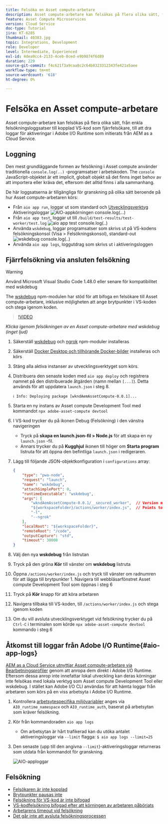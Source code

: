```yaml
---
title: Felsöka en Asset compute-arbetare
description: Asset compute-arbetare kan felsökas på flera olika sätt, från enkla felsökningsloggsatser till kopplad VS-kod som fjärrfelsökare, till att dra loggar för aktiveringar i Adobe I/O Runtime som initierats från AEM as a Cloud Service.
feature: Asset Compute Microservices
version: Cloud Service
doc-type: Tutorial
jira: KT-6285
thumbnail: 40383.jpg
topic: Integrations, Development
role: Developer
level: Intermediate, Experienced
exl-id: 4dea9cc4-2133-4ceb-8ced-e9b9874f6d89
duration: 229
source-git-commit: f4c621f3a9caa8c2c64b8323312343fe421a5aee
workflow-type: tm+mt
source-wordcount: '618'
ht-degree: 0%

---
```


# Felsöka en Asset compute-arbetare

Asset compute-arbetare kan felsökas på flera olika sätt, från enkla felsökningsloggsatser till kopplad VS-kod som fjärrfelsökare, till att dra loggar för aktiveringar i Adobe I/O Runtime som initierats från AEM as a Cloud Service.

## Loggning

Den mest grundläggande formen av felsökning i Asset compute använder traditionella `console.log(..)` -programsatser i arbetskoden. The `console` JavaScript-objektet är ett implicit, globalt objekt så det finns inget behov av att importera eller kräva det, eftersom det alltid finns i alla sammanhang.

De här loggsatserna är tillgängliga för granskning på olika sätt beroende på hur Asset compute-arbetaren körs:

+ Från `aio app run`, loggar ut som standard och [Utvecklingsverktyg](../develop/development-tool.md) Aktiveringsloggar
  ![AIO-appkörningen console.log(...)](./assets/debug/console-log__aio-app-run.png)
+ Från `aio app test`, loggar ut till `/build/test-results/test-worker/test.log`
  ![aio app test console.log(..)](./assets/debug/console-log__aio-app-test.png)
+ Använda `wskdebug`, loggar programsatser som skrivs ut på VS-kodens felsökningskonsol (Visa > Felsökningskonsol), standard-out
  ![wskdebug console.log(..)](./assets/debug/console-log__wskdebug.png)
+ Använda `aio app logs`, loggutdrag som skrivs ut i aktiveringsloggen

## Fjärrfelsökning via ansluten felsökning

>[!WARNING]
>
>Använd Microsoft Visual Studio Code 1.48.0 eller senare för kompatibilitet med wskdebug

The [wskdebug](https://www.npmjs.com/package/@openwhisk/wskdebug) npm-modulen har stöd för att bifoga en felsökare till Asset compute-arbetare, inklusive möjligheten att ange brytpunkter i VS-koden och stega igenom koden.

>[!VIDEO](https://video.tv.adobe.com/v/40383?quality=12&learn=on)

_Klicka igenom felsökningen av en Asset compute-arbetare med wskdebug (inget ljud)_

1. Säkerställ [wskdebug](../set-up/development-environment.md#wskdebug) och [ngrok](../set-up/development-environment.md#ngork) npm-moduler installeras
1. Säkerställ [Docker Desktop och tillhörande Docker-bilder](../set-up/development-environment.md#docker) installeras och körs
1. Stäng alla aktiva instanser av utvecklingsverktyget som körs.
1. Distribuera den senaste koden med `aio app deploy`  och registrera namnet på den distribuerade åtgärden (namn mellan `[...]`). Detta används för att uppdatera `launch.json` i steg 8.

   ```
   ℹ Info: Deploying package [wkndAemAssetCompute-0.0.1]...
   ```


1. Starta en ny instans av Asset compute Development Tool med kommandot `npx adobe-asset-compute devtool`
1. I VS-kod trycker du på ikonen Debug (Felsökning) i den vänstra navigeringen
   + Tryck på __skapa en launch.json-fil > Node.js__ för att skapa en ny `launch.json` -fil.
   + Annars trycker du på __Kugghjul__ ikonen till höger om __Starta program__ listruta för att öppna den befintliga `launch.json` i redigeraren.
1. Lägg till följande JSON-objektkonfiguration i `configurations` array:

   ```json
   {
       "type": "pwa-node",
       "request": "launch",
       "name": "wskdebug",
       "attachSimplePort": 0,
       "runtimeExecutable": "wskdebug",
       "args": [
           "wkndAemAssetCompute-0.0.1/__secured_worker",  // Version must match your Asset Compute worker's version
           "${workspaceFolder}/actions/worker/index.js",  // Points to your worker
           "-l",
           "--ngrok"
       ],
       "localRoot": "${workspaceFolder}",
       "remoteRoot": "/code",
       "outputCapture": "std",
       "timeout": 30000
   }
   ```

1. Välj den nya __wskdebug__ från listrutan
1. Tryck på den gröna __Kör__ till vänster om __wskdebug__ listruta
1. Öppna `/actions/worker/index.js` och tryck till vänster om radnumren för att lägga till brytpunkter 1. Navigera till webbläsarfönstret Asset compute Development Tool som öppnas i steg 6
1. Tryck på __Kör__ knapp för att köra arbetaren
1. Navigera tillbaka till VS-koden, till `/actions/worker/index.js` och stega igenom koden
1. Om du vill avsluta utvecklingsverktyget vid felsökning trycker du på `Ctrl-C` i terminalen som körde `npx adobe-asset-compute devtool` kommando i steg 6

## Åtkomst till loggar från Adobe I/O Runtime{#aio-app-logs}

[AEM as a Cloud Service utnyttjar Asset compute-arbetare via Bearbetningsprofiler](../deploy/processing-profiles.md) genom att anropa dem direkt i Adobe I/O Runtime. Eftersom dessa anrop inte innefattar lokal utveckling kan deras körningar inte felsökas med lokala verktyg som Asset compute Development Tool eller wskdebug. I stället kan Adobe I/O CLI användas för att hämta loggar från arbetaren som körs på en viss arbetsyta i Adobe I/O Runtime.

1. Kontrollera [arbetsytespecifika miljövariabler](../deploy/runtime.md) anges via `AIO_runtime_namespace` och `AIO_runtime_auth`, baserat på arbetsytan som kräver felsökning.
1. Kör från kommandoraden `aio app logs`
   + Om arbetsytan är hårt trafikerad kan du utöka antalet aktiveringsloggar via `--limit` flagga:
     `$ aio app logs --limit=25`
1. Den senaste (upp till den angivna `--limit`)-aktiveringsloggar returneras som utdata från kommandot för granskning.

   ![AIO-apploggar](./assets/debug/aio-app-logs.png)

## Felsökning

+ [Felsökaren är inte kopplad](../troubleshooting.md#debugger-does-not-attach)
+ [Brytpunkter pausas inte](../troubleshooting.md#breakpoints-no-pausing)
+ [Felsökning för VS-kod är inte bifogad](../troubleshooting.md#vs-code-debugger-not-attached)
+ [VS-kodfelsökning bifogad efter att körningen av arbetaren påbörjats](../troubleshooting.md#vs-code-debugger-attached-after-worker-execution-began)
+ [Arbetarens timeout vid felsökning](../troubleshooting.md#worker-times-out-while-debugging)
+ [Det går inte att avsluta felsökningsprocessen](../troubleshooting.md#cannot-terminate-debugger-process)
